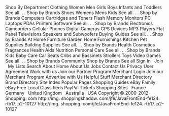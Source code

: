 Shop By Department Clothing Women Men Girls Boys Infants and Toddlers See all. . . Shop by Brands Shoes Womens Mens Kids See all. . . Shop by Brands Computers Cartridges and Toners Flash Memory Monitors PC Laptops PDAs Printers Software See all. . . Shop by Brands Electronics Camcorders Cellular Phones Digital Cameras GPS Devices MP3 Players Flat Panel Televisions Speakers and Subwoofers Buying Guides See all. . . Shop by Brands At Home Furniture Garden Home Furnishings Kitchen Pet Supplies Building Supplies See all. . . Shop by Brands Health Cosmetics Fragrances Health Aids Nutrition Personal Care See all. . . Shop by Brands Kids Baby Care Car Seats Cribs and Bassinets Strollers Toys Video Games See all. . . Shop by Brands Community Shop by Brands See all Sign In   Join   My Lists Search About Home About Us Jobs Contact Us Privacy User Agreement Work with us Join our Partner Program Merchant Login Join our Merchant Program Advertise with Us Helpful Stuff Merchant Directory Brand Directory Site Index Popular Pages Shopping Guides eBay Family eBay Free Local Classifieds PayPal Tickets Shopping Sites   France   Germany   United Kingdom   Australia   USA Copyright © 2000-2012 Shopping. com http://img. shoppingshadow. com/jfe/JavaFrontEnd-fe124. rtb17. p2-10127 http://img. shopping. com/jfe/JavaFrontEnd-fe124. rtb17. p2-10127